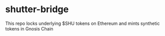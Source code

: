 # shutter-bridge
This repo locks underlying $SHU tokens on Ethereum and mints synthetic tokens in Gnosis Chain
